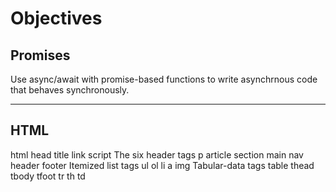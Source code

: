 # **Objectives**

## **Promises**

Use async/await with promise-based functions to write asynchrnous code that behaves synchronously.

---

## **HTML**

html
head
title
link
script
The six header tags
p
article
section
main
nav
header
footer
Itemized list tags
ul
ol
li
a
img
Tabular-data tags
table
thead
tbody
tfoot
tr
th
td
